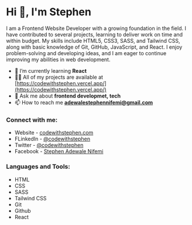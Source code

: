 # Hi 👋, I'm Stephen
I am a Frontend Website Developer with a growing foundation in the field. I have contributed to several projects, learning to deliver work on time and within budget. My skills include HTML5, CSS3, SASS, and Tailwind CSS, along with basic knowledge of Git, GitHub, JavaScript, and React. I enjoy problem-solving and developing ideas, and I am eager to continue improving my abilities in web development.

- 🌱 I’m currently learning **React**
- 👨‍💻 All of my projects are available at [https://codewithstephen.vercel.app/](https://codewithstephen.vercel.app/)
- 💬 Ask me about **frontend developmet, tech**
- 📫 How to reach me **adewalestephennifemi@gmail.com**
  
### Connect with me:
- Website - [codewithstephen.com](//codewithstephen.vercel.app/)
- FLinkedIn - [@codewithstephen](//www.linkedin.com/in/codewithstephen/)
- Twitter - [@codewithstephen](//x.com/codewithstephen/)
- Facebook - [Stephen Adewale Nifemi](//web.facebook.com/Inventorstephen/)
  
### Languages and Tools:
- HTML
- CSS
- SASS
- Tailwind CSS
- Git
- Github
- React
